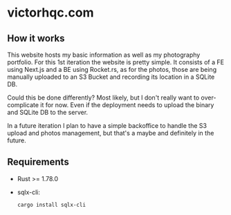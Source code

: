 # victorhqc.com

## How it works

This website hosts my basic information as well as my photography portfolio.
For this 1st iteration the website is pretty simple. It consists of a FE using
Next.js and a BE using Rocket.rs, as for the photos, those are being manually
uploaded to an S3 Bucket and recording its location in a SQLite DB.

Could this be done differently? Most likely, but I don't really want to
over-complicate it for now. Even if the deployment needs to upload the binary
and  SQLite DB to the server.

In a future iteration I plan to have a simple backoffice to handle the S3 upload
and photos management, but that's a maybe and definitely in the future.

## Requirements

- Rust >= 1.78.0
- sqlx-cli:

  ```bash
  cargo install sqlx-cli
  ```
